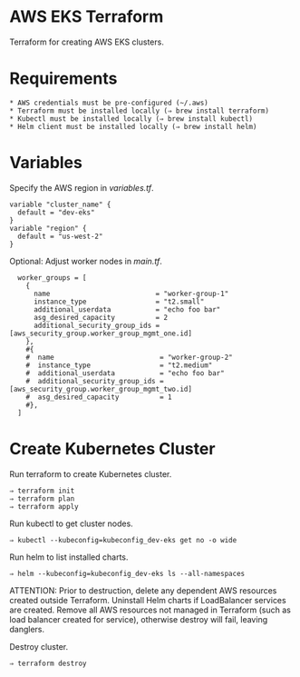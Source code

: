 # AWS EKS Terraform

Terraform for creating AWS EKS clusters.

# Requirements

```
* AWS credentials must be pre-configured (~/.aws)
* Terraform must be installed locally (⇒ brew install terraform)
* Kubectl must be installed locally (⇒ brew install kubectl)
* Helm client must be installed locally (⇒ brew install helm)
```

# Variables

Specify the AWS region in _variables.tf_.

```
variable "cluster_name" {
  default = "dev-eks"
}
variable "region" {
  default = "us-west-2"
}
```

Optional: Adjust worker nodes in _main.tf_.

```
  worker_groups = [
    {
      name                          = "worker-group-1"
      instance_type                 = "t2.small"
      additional_userdata           = "echo foo bar"
      asg_desired_capacity          = 2
      additional_security_group_ids = [aws_security_group.worker_group_mgmt_one.id]
    },
    #{
    #  name                          = "worker-group-2"
    #  instance_type                 = "t2.medium"
    #  additional_userdata           = "echo foo bar"
    #  additional_security_group_ids = [aws_security_group.worker_group_mgmt_two.id]
    #  asg_desired_capacity          = 1
    #},
  ]
```

# Create Kubernetes Cluster

Run terraform to create Kubernetes cluster.  

```
⇒ terraform init  
⇒ terraform plan  
⇒ terraform apply  
```

Run kubectl to get cluster nodes.

```
⇒ kubectl --kubeconfig=kubeconfig_dev-eks get no -o wide
```

Run helm to list installed charts.

```
⇒ helm --kubeconfig=kubeconfig_dev-eks ls --all-namespaces
```

ATTENTION:
Prior to destruction, delete any dependent AWS resources created outside 
Terraform.  Uninstall Helm charts if LoadBalancer services are created.
Remove all AWS resources not managed in Terraform  (such as load balancer 
created for service), otherwise destroy will fail, leaving danglers.

Destroy cluster.  

```
⇒ terraform destroy  
```
